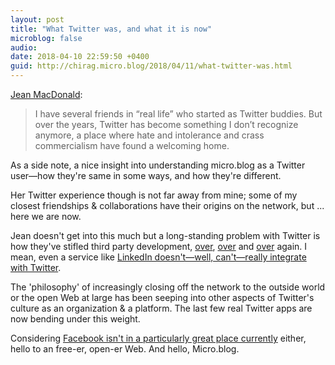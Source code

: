 ```yaml
---
layout: post
title: "What Twitter was, and what it is now"
microblog: false
audio: 
date: 2018-04-10 22:59:50 +0400
guid: http://chirag.micro.blog/2018/04/11/what-twitter-was.html
---
```

[Jean MacDonald](https://macgenie.micro.blog/2018/04/10/a-guide-to.html):
> I have several friends in “real life” who started as Twitter buddies. But over the years, Twitter has become something I don’t recognize anymore, a place where hate and intolerance and crass commercialism have found a welcoming home.

As a side note, a nice insight into understanding micro.blog as a Twitter user—how they're same in some ways, and how they're different. 

Her Twitter experience though is not far away from mine; some of my closest friendships & collaborations have their origins on the network, but ... here we are now.

Jean doesn't get into this much but a long-standing problem with Twitter is how they've stifled third party development, [over](https://blog.chirag.biz/goodbye-twimbow-33be1b392cce), [over](https://blog.chirag.biz/more-twitter-api-restrictions-now-for-win8-b14d5ba783fa) and [over](http://apps-of-a-feather.com) again. I mean, even a service like [LinkedIn doesn't—well, can't—really integrate with Twitter](https://blog.chirag.biz/twitter-vs-linkedin-529c67a84ebc).

The 'philosophy' of increasingly closing off the network to the outside world or the open Web at large has been seeping into other aspects of Twitter's culture as an organization & a platform. The last few real Twitter apps are now bending under this weight.

Considering [Facebook isn't in a particularly great place currently](http://www.chirag.biz/2018/04/08/massaging-egos-facebook.html) either, hello to an free-er, open-er Web. And hello, Micro.blog.
